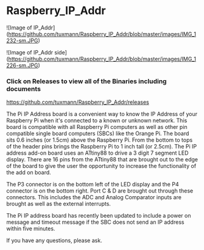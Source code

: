 # Raspberry_IP_Addr

![Image of IP_Addr]
(https://github.com/tuxmann/Raspberry_IP_Addr/blob/master/images/IMG_1232-sm.JPG)

![Image of IP_Addr side]
(https://github.com/tuxmann/Raspberry_IP_Addr/blob/master/images/IMG_1226-sm.JPG)

### Click on Releases to view all of the Binaries including documents
https://github.com/tuxmann/Raspberry_IP_Addr/releases

The Pi IP Address board is a convenient way to know the IP Address of your Raspberry Pi when it's connected to a known or unknown network. This board is compatible with all Raspberry Pi computers as well as other  pin compatible single board computers (SBCs) like the Orange Pi. The board sits 0.6 inches (or 1.5cm) above the Raspberry Pi. From the bottom to tops of the header pins brings the Raspberry Pi to 1 inch tall (or 2.5cm). The Pi IP address add-on board uses an ATtiny88 to drive a 3 digit 7 segment LED display. There are 16 pins from the ATtiny88 that are brought out to the edge of the board to give the user the opportunity to increase the functionality of the add on board.

The P3 connector is on the bottom left of the LED display and the P4 connector is on the bottom right. Port C & D are brought out through these connectors. This includes the ADC and Analog Comparator inputs are brought as well as the external interrupts.

The Pi IP address board has recently been updated to include a power on message and timeout message if the SBC does not send an IP address within five minutes.

If you have any questions, please ask.
